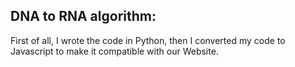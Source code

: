 ## DNA to RNA algorithm:
 First of all, I wrote the code in Python, then I converted my code to Javascript to make it compatible with our Website. 
 
